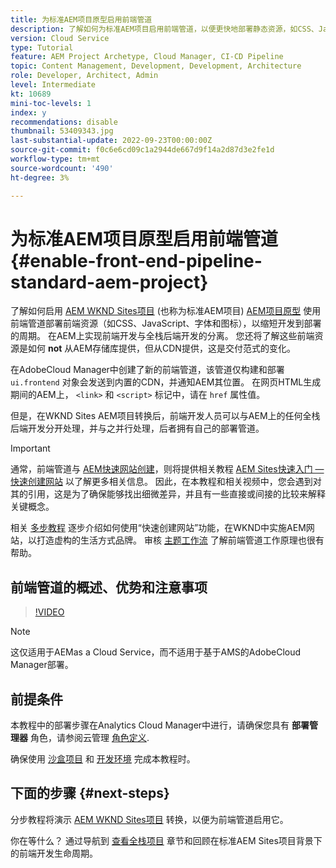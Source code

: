 ```yaml
---
title: 为标准AEM项目原型启用前端管道
description: 了解如何为标准AEM项目启用前端管道，以便更快地部署静态资源，如CSS、JavaScript、字体、图标。 还将前端开发与AEM上的全栈后端开发分离。
version: Cloud Service
type: Tutorial
feature: AEM Project Archetype, Cloud Manager, CI-CD Pipeline
topic: Content Management, Development, Development, Architecture
role: Developer, Architect, Admin
level: Intermediate
kt: 10689
mini-toc-levels: 1
index: y
recommendations: disable
thumbnail: 53409343.jpg
last-substantial-update: 2022-09-23T00:00:00Z
source-git-commit: f0c6e6cd09c1a2944de667d9f14a2d87d3e2fe1d
workflow-type: tm+mt
source-wordcount: '490'
ht-degree: 3%

---
```



# 为标准AEM项目原型启用前端管道{#enable-front-end-pipeline-standard-aem-project}

了解如何启用 [AEM WKND Sites项目](https://github.com/adobe/aem-guides-wknd) (也称为标准AEM项目) [AEM项目原型](https://github.com/adobe/aem-project-archetype) 使用前端管道部署前端资源（如CSS、JavaScript、字体和图标），以缩短开发到部署的周期。 在AEM上实现前端开发与全栈后端开发的分离。 您还将了解这些前端资源是如何 __not__ 从AEM存储库提供，但从CDN提供，这是交付范式的变化。


在AdobeCloud Manager中创建了新的前端管道，该管道仅构建和部署 `ui.frontend` 对象会发送到内置的CDN，并通知AEM其位置。 在网页HTML生成期间的AEM上， `<link>` 和 `<script>` 标记中，请在 `href` 属性值。

但是，在WKND Sites AEM项目转换后，前端开发人员可以与AEM上的任何全栈后端开发分开处理，并与之并行处理，后者拥有自己的部署管道。

>[!IMPORTANT]
>
>通常，前端管道与 [AEM快速网站创建](https://experienceleague.adobe.com/docs/experience-manager-cloud-service/content/sites/administering/site-creation/quick-site/overview.html?lang=en)，则将提供相关教程 [AEM Sites快速入门 — 快速创建网站](https://experienceleague.adobe.com/docs/experience-manager-learn/getting-started-wknd-tutorial-develop/site-template/overview.html) 以了解更多相关信息。 因此，在本教程和相关视频中，您会遇到对其的引用，这是为了确保能够找出细微差异，并且有一些直接或间接的比较来解释关键概念。


相关 [多步教程](https://experienceleague.adobe.com/docs/experience-manager-learn/getting-started-wknd-tutorial-develop/site-template/overview.html) 逐步介绍如何使用“快速创建网站”功能，在WKND中实施AEM网站，以打造虚构的生活方式品牌。 审核 [主题工作流](https://experienceleague.adobe.com/docs/experience-manager-learn/getting-started-wknd-tutorial-develop/site-template/theming.html) 了解前端管道工作原理也很有帮助。

## 前端管道的概述、优势和注意事项

>[!VIDEO](https://video.tv.adobe.com/v/3409343/)


>[!NOTE]
>
>这仅适用于AEMas a Cloud Service，而不适用于基于AMS的AdobeCloud Manager部署。

## 前提条件

本教程中的部署步骤在Analytics Cloud Manager中进行，请确保您具有 __部署管理器__ 角色，请参阅云管理 [角色定义](https://experienceleague.adobe.com/docs/experience-manager-cloud-manager/content/requirements/users-and-roles.html?lang=en#role-definitions).

确保使用 [沙盒项目](https://experienceleague.adobe.com/docs/experience-manager-cloud-service/content/implementing/using-cloud-manager/programs/introduction-sandbox-programs.html) 和 [开发环境](https://experienceleague.adobe.com/docs/experience-manager-cloud-service/content/implementing/using-cloud-manager/manage-environments.html) 完成本教程时。

## 下面的步骤 {#next-steps}

分步教程将演示 [AEM WKND Sites项目](https://github.com/adobe/aem-guides-wknd) 转换，以便为前端管道启用它。

你在等什么？ 通过导航到 [查看全栈项目](review-uifrontend-module.md) 章节和回顾在标准AEM Sites项目背景下的前端开发生命周期。

